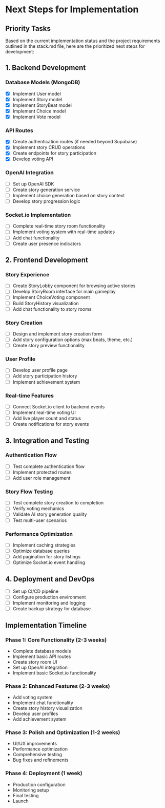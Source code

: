 # Next Steps for Implementation

## Priority Tasks

Based on the current implementation status and the project requirements outlined in the stack.md file, here are the prioritized next steps for development:

## 1. Backend Development

### Database Models (MongoDB)

-   [x] Implement User model
-   [x] Implement Story model
-   [x] Implement StoryBeat model
-   [x] Implement Choice model
-   [x] Implement Vote model

### API Routes

-   [x] Create authentication routes (if needed beyond Supabase)
-   [x] Implement story CRUD operations
-   [x] Create endpoints for story participation
-   [x] Develop voting API

### OpenAI Integration

-   [ ] Set up OpenAI SDK
-   [ ] Create story generation service
-   [ ] Implement choice generation based on story context
-   [ ] Develop story progression logic

### Socket.io Implementation

-   [ ] Complete real-time story room functionality
-   [ ] Implement voting system with real-time updates
-   [ ] Add chat functionality
-   [ ] Create user presence indicators

## 2. Frontend Development

### Story Experience

-   [ ] Create StoryLobby component for browsing active stories
-   [ ] Develop StoryRoom interface for main gameplay
-   [ ] Implement ChoiceVoting component
-   [ ] Build StoryHistory visualization
-   [ ] Add chat functionality to story rooms

### Story Creation

-   [ ] Design and implement story creation form
-   [ ] Add story configuration options (max beats, theme, etc.)
-   [ ] Create story preview functionality

### User Profile

-   [ ] Develop user profile page
-   [ ] Add story participation history
-   [ ] Implement achievement system

### Real-time Features

-   [ ] Connect Socket.io client to backend events
-   [ ] Implement real-time voting UI
-   [ ] Add live player count and status
-   [ ] Create notifications for story events

## 3. Integration and Testing

### Authentication Flow

-   [ ] Test complete authentication flow
-   [ ] Implement protected routes
-   [ ] Add user role management

### Story Flow Testing

-   [ ] Test complete story creation to completion
-   [ ] Verify voting mechanics
-   [ ] Validate AI story generation quality
-   [ ] Test multi-user scenarios

### Performance Optimization

-   [ ] Implement caching strategies
-   [ ] Optimize database queries
-   [ ] Add pagination for story listings
-   [ ] Optimize Socket.io event handling

## 4. Deployment and DevOps

-   [ ] Set up CI/CD pipeline
-   [ ] Configure production environment
-   [ ] Implement monitoring and logging
-   [ ] Create backup strategy for database

## Implementation Timeline

### Phase 1: Core Functionality (2-3 weeks)

-   Complete database models
-   Implement basic API routes
-   Create story room UI
-   Set up OpenAI integration
-   Implement basic Socket.io functionality

### Phase 2: Enhanced Features (2-3 weeks)

-   Add voting system
-   Implement chat functionality
-   Create story history visualization
-   Develop user profiles
-   Add achievement system

### Phase 3: Polish and Optimization (1-2 weeks)

-   UI/UX improvements
-   Performance optimization
-   Comprehensive testing
-   Bug fixes and refinements

### Phase 4: Deployment (1 week)

-   Production configuration
-   Monitoring setup
-   Final testing
-   Launch
